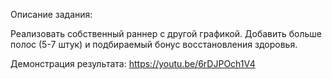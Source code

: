 Описание задания:

Реализовать собственный раннер с другой графикой. 
Добавить больше полос (5-7 штук) и подбираемый бонус восстановления здоровья.


Демонстрация результата:
https://youtu.be/6rDJPOch1V4